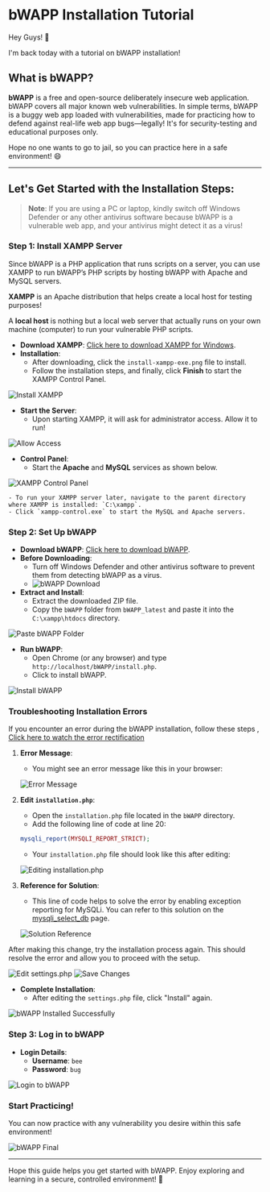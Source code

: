 # bWAPP Installation Tutorial

Hey Guys! 👋

I'm back today with a tutorial on bWAPP installation!

## What is bWAPP?

**bWAPP** is a free and open-source deliberately insecure web application. bWAPP covers all major known web vulnerabilities. In simple terms, bWAPP is a buggy web app loaded with vulnerabilities, made for practicing how to defend against real-life web app bugs—legally! It's for security-testing and educational purposes only.

Hope no one wants to go to jail, so you can practice here in a safe environment! 😄

---

## Let's Get Started with the Installation Steps:

> **Note**: If you are using a PC or laptop, kindly switch off Windows Defender or any other antivirus software because bWAPP is a vulnerable web app, and your antivirus might detect it as a virus!

### Step 1: Install XAMPP Server

Since bWAPP is a PHP application that runs scripts on a server, you can use XAMPP to run bWAPP’s PHP scripts by hosting bWAPP with Apache and MySQL servers.

**XAMPP** is an Apache distribution that helps create a local host for testing purposes!

A **local host** is nothing but a local web server that actually runs on your own machine (computer) to run your vulnerable PHP scripts.

- **Download XAMPP**: [Click here to download XAMPP for Windows](https://www.apachefriends.org/index.html).
- **Installation**:
    - After downloading, click the `install-xampp-exe.png` file to install.
    - Follow the installation steps, and finally, click **Finish** to start the XAMPP Control Panel.

![Install XAMPP](screenshots/xampp-install-finish.png)

- **Start the Server**:
    - Upon starting XAMPP, it will ask for administrator access. Allow it to run!

![Allow Access](screenshots/access-allow.png)

- **Control Panel**:
    - Start the **Apache** and **MySQL** services as shown below.

![XAMPP Control Panel](screenshots/xampp_control.png)

    - To run your XAMPP server later, navigate to the parent directory where XAMPP is installed: `C:\xampp`.
    - Click `xampp-control.exe` to start the MySQL and Apache servers.

### Step 2: Set Up bWAPP

- **Download bWAPP**: [Click here to download bWAPP](https://sourceforge.net/projects/bwapp/).
- **Before Downloading**: 
    - Turn off Windows Defender and other antivirus software to prevent them from detecting bWAPP as a virus.
    - ![bWAPP Download](screenshots/bwapp.png)
- **Extract and Install**:
    - Extract the downloaded ZIP file.
    - Copy the `bWAPP` folder from `bWAPP_latest` and paste it into the `C:\xampp\htdocs` directory.

![Paste bWAPP Folder](screenshots/pasted_bwapp.png)

- **Run bWAPP**:
    - Open Chrome (or any browser) and type `http://localhost/bWAPP/install.php`.
    - Click to install bWAPP.

![Install bWAPP](screenshots/bwapp_install.png)


### Troubleshooting Installation Errors
If you encounter an error during the bWAPP installation, follow these steps , [Click here to watch the error rectification]([https://www.youtube.com/watch?v=T9NbyQyYhNE])
1. **Error Message**:
    - You might see an error message like this in your browser:

    ![Error Message](screenshots/error-query.png)

2. **Edit `installation.php`**:
    - Open the `installation.php` file located in the `bWAPP` directory.
    - Add the following line of code at line 20:

    ```php
    mysqli_report(MYSQLI_REPORT_STRICT);
    ```

    - Your `installation.php` file should look like this after editing:

    ![Editing `installation.php`](screenshots/installation-php.png)

3. **Reference for Solution**:
    - This line of code helps to solve the error by enabling exception reporting for MySQLi. You can refer to this solution on the [mysqli_select_db](https://www.php.net/manual/en/mysqli.report.php) page.

    ![Solution Reference](screenshots/error-solving.png)

After making this change, try the installation process again. This should resolve the error and allow you to proceed with the setup.


![Edit settings.php](screenshots/bwapp_path.png)
![Save Changes](screenshots/bwapp_path.png)

- **Complete Installation**:
    - After editing the `settings.php` file, click "Install" again.

![bWAPP Installed Successfully](screenshots/sucessfully_install_bwapp.png)

### Step 3: Log in to bWAPP

- **Login Details**:
    - **Username**: `bee`
    - **Password**: `bug`
  
![Login to bWAPP](screenshots/bwapp_login.png)

### Start Practicing!

You can now practice with any vulnerability you desire within this safe environment!

![bWAPP Final](screenshots/final_bwapp.png)

---

Hope this guide helps you get started with bWAPP. Enjoy exploring and learning in a secure, controlled environment! 🚀
